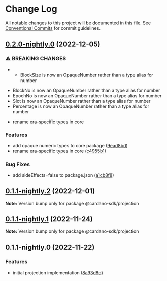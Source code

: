 # Change Log

All notable changes to this project will be documented in this file.
See [Conventional Commits](https://conventionalcommits.org) for commit guidelines.

## [0.2.0-nightly.0](https://github.com/input-output-hk/cardano-js-sdk/compare/@cardano-sdk/projection@0.1.1-nightly.2...@cardano-sdk/projection@0.2.0-nightly.0) (2022-12-05)

### ⚠ BREAKING CHANGES

- - BlockSize is now an OpaqueNumber rather than a type alias for number

* BlockNo is now an OpaqueNumber rather than a type alias for number
* EpochNo is now an OpaqueNumber rather than a type alias for number
* Slot is now an OpaqueNumber rather than a type alias for number
* Percentage is now an OpaqueNumber rather than a type alias for number

- rename era-specific types in core

### Features

- add opaque numeric types to core package ([9ead8bd](https://github.com/input-output-hk/cardano-js-sdk/commit/9ead8bdb34b7ffc57c32f9ab18a6c6ca14af3fda))
- rename era-specific types in core ([c4955b1](https://github.com/input-output-hk/cardano-js-sdk/commit/c4955b1f3ae0992bb55b1c1461a1e449be0b6ef2))

### Bug Fixes

- add sideEffects=false to package.json ([a1cb8f8](https://github.com/input-output-hk/cardano-js-sdk/commit/a1cb8f807e8d5947d0c512e0918713ff97d5d48e))

## [0.1.1-nightly.2](https://github.com/input-output-hk/cardano-js-sdk/compare/@cardano-sdk/projection@0.1.1-nightly.1...@cardano-sdk/projection@0.1.1-nightly.2) (2022-12-01)

**Note:** Version bump only for package @cardano-sdk/projection

## [0.1.1-nightly.1](https://github.com/input-output-hk/cardano-js-sdk/compare/@cardano-sdk/projection@0.1.1-nightly.0...@cardano-sdk/projection@0.1.1-nightly.1) (2022-11-24)

**Note:** Version bump only for package @cardano-sdk/projection

## 0.1.1-nightly.0 (2022-11-22)

### Features

- initial projection implementation ([8a93d8d](https://github.com/input-output-hk/cardano-js-sdk/commit/8a93d8d427eb947b6f34566f8a694fcedfe0e59f))
